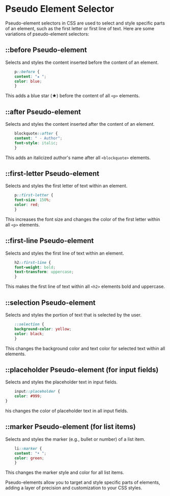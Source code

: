 # Pseudo Element Selector

Pseudo-element selectors in CSS are used to select and style specific parts of an element, such as the first letter or first line of text. Here are some variations of pseudo-element selectors:

## ::before Pseudo-element

Selects and styles the content inserted before the content of an element.

```css
    p::before {
    content: "★ ";
    color: blue;
    }
```

This adds a blue star (★) before the content of all `<p>` elements.

## ::after Pseudo-element

Selects and styles the content inserted after the content of an element.

```css
    blockquote::after {
    content: " - Author";
    font-style: italic;
    }
```

This adds an italicized author's name after all `<blockquote>` elements.

## ::first-letter Pseudo-element

Selects and styles the first letter of text within an element.

```css
    p::first-letter {
    font-size: 150%;
    color: red;
    }
```

This increases the font size and changes the color of the first letter within all `<p>` elements.

## ::first-line Pseudo-element

Selects and styles the first line of text within an element.

```css
    h2::first-line {
    font-weight: bold;
    text-transform: uppercase;
    }
```

This makes the first line of text within all `<h2>` elements bold and uppercase.

## ::selection Pseudo-element

Selects and styles the portion of text that is selected by the user.

```css
    ::selection {
    background-color: yellow;
    color: black;
    }
```

This changes the background color and text color for selected text within all elements.

## ::placeholder Pseudo-element (for input fields)

Selects and styles the placeholder text in input fields.

```css
    input::placeholder {
    color: #999;
}
```

his changes the color of placeholder text in all input fields.

## ::marker Pseudo-element (for list items)

Selects and styles the marker (e.g., bullet or number) of a list item.

```css
    li::marker {
    content: "• ";
    color: green;
    }
```

This changes the marker style and color for all list items.

Pseudo-elements allow you to target and style specific parts of elements, adding a layer of precision and customization to your CSS styles.
